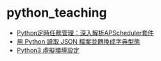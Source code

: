 # python_teaching


- [Python定時任務管理：深入解析APScheduler套件](./apscheduler/apscheduler.md)
- [用 Python 讀取 JSON 檔案並轉換成字典型態](./json_to_dict/json_to_dict.md)
- [Python3 虛擬環境設定](./env/env.md)
